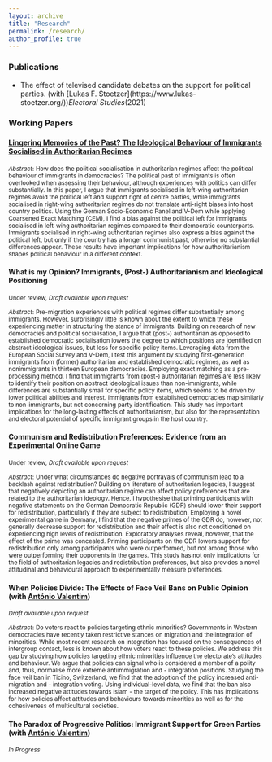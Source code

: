 ```yaml
---
layout: archive
title: "Research"
permalink: /research/
author_profile: true
---
```


### Publications
<ul>
  <li>The effect of televised candidate debates on the support for political parties. (with [Lukas F. Stoetzer](https://www.lukas-stoetzer.org/))<i>Electoral Studies</i>(2021)</li>

</ul>



### Working Papers
#### [Lingering Memories of the Past? The Ideological Behaviour of Immigrants Socialised in Authoritarian Regimes](https://doi.org/10.31219/osf.io/vyfcm)

<sub>*Abstract*: How does the political socialisation in authoritarian regimes affect the political behaviour of immigrants in democracies? The political past of immigrants is often overlooked when assessing their behaviour, although experiences with politics can differ substantially. In this paper, I argue that immigrants socialised in left-wing authoritarian regimes avoid the political left and support right of centre parties, while immigrants socialised in right-wing authoritarian regimes do not translate anti-right biases into host country politics. Using the German Socio-Economic Panel and V-Dem while applying Coarsened Exact Matching (CEM), I find a bias against the political left for immigrants socialised in left-wing authoritarian regimes compared to their democratic counterparts. Immigrants socialised in right-wing authoritarian regimes also express a bias against the political left, but only if the country has a longer communist past, otherwise no substantial differences appear. These results have important implications for how authoritarianism shapes political behaviour in a different context.</sub>

#### What is my Opinion? Immigrants, (Post-) Authoritarianism and Ideological Positioning
<sub> Under review, *Draft available upon request*</sub>

<sub> *Abstract*: Pre-migration experiences with political regimes differ substantially among immigrants. However, surprisingly little is known about the extent to which these experiencing matter in structuring the stance of immigrants. Building on research of new democracies and political socialisation, I argue that (post-) authoritarian as opposed to established democratic socialisation lowers the degree to which positions are identified on abstract ideological issues, but less for specific policy items. Leveraging data from the European Social Survey and V-Dem, I test this argument by studying first-generation immigrants from (former) authoritarian and established democratic regimes, as well as nonimmigrants in thirteen European democracies. Employing exact matching as a pre-processing method, I find that immigrants from (post-) authoritarian regimes are less likely to identify their position on abstract ideological issues than non-immigrants, while differences are substantially small for specific policy items, which seems to be driven by lower political abilities and interest. Immigrants from established democracies map similarly to non-immigrants, but not concerning party identification. This study has important implications for the long-lasting effects of authoritarianism, but also for the representation and electoral potential of specific immigrant groups in the host country.</sub>

#### Communism and Redistribution Preferences: Evidence from an Experimental Online Game
<sub>Under review, *Draft available upon request*</sub>

<sub> *Abstract*: Under what circumstances do negative portrayals of communism lead to a backlash against redistribution? Building on literature of authoritarian legacies, I suggest that negatively depicting an authoritarian regime can affect
policy preferences that are related to the authoritarian ideology. Hence, I hypothesise that priming participants with negative statements on the German Democratic Republic (GDR) should lower their support for redistribution, particularly if they are subject to redistribution. Employing a novel experimental game in Germany, I find that the negative primes of the GDR do, however, not generally decrease support for redistribution and their effect is also not conditioned on experiencing high levels of redistribution. Exploratory analyses reveal, however, that the effect of the prime was concealed. Priming participants on the GDR lowers support for redistribution only among participants who were outperformed, but not among those who were outperforming their opponents in the games. This study has not only implications for the field of authoritarian legacies and redistribution preferences, but also provides a novel attitudinal and behavioural approach to experimentally measure preferences.</sub>

#### When Policies Divide: The Effects of Face Veil Bans on Public Opinion (with [António Valentim](https://antoniovalentim.github.io/))
<sub>*Draft available upon request*</sub>

<sub>*Abstract*: Do voters react to policies targeting ethnic minorities? Governments in Western democracies have recently taken restrictive stances on migration and the integration of minorities. While most recent research on integration has focused on the consequences of intergroup contact, less is known about how voters react to these policies. We address this gap by studying how policies targeting ethnic minorities influence the electorate’s attitudes and behaviour. We argue that policies can signal who is considered a member of a polity and, thus, normalise more extreme antiimmigration and - integration positions. Studying the face veil ban in Ticino, Switzerland, we find that the adoption of the policy increased anti-migration and - integration voting. Using individual-level data, we find that the ban also increased negative attitudes towards Islam - the target of the policy. This has implications for how policies affect attitudes and behaviours towards minorities as well as for the cohesiveness of multicultural societies. </sub>

#### The Paradox of Progressive Politics: Immigrant Support for Green Parties (with [António Valentim](https://antoniovalentim.github.io/))
<sub>*In Progress*</sub>


